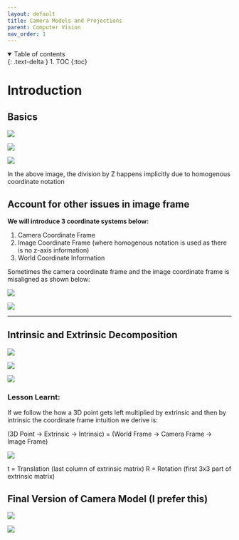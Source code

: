 ```yaml
---
layout: default
title: Camera Models and Projections
parent: Computer Vision
nav_order: 1
---
```


<details open markdown="block">
  <summary>
    Table of contents
  </summary>
  {: .text-delta }
1. TOC
{:toc}
</details>

# Introduction

## Basics

![](/images/camera_models/1Screenshot%20from%202023-02-05%2013-49-01.png)

![](/images/camera_models/2.png)

![](/images/camera_models/3.png)

In the above image, the division by Z happens implicitly due to homogenous coordinate notation

## Account for other issues in image frame

**We will introduce 3 coordinate systems below:**
1. Camera Coordinate Frame
2. Image Coordinate Frame (where homogenous notation is used as there is no z-axis information)
3. World Coordinate Information

Sometimes the camera coordinate frame and the image coordinate frame is misaligned as shown below:

![](/images/camera_models/4.png)

![](/images/camera_models/5.png)
________________________________________________________________________________________________________________________________________________________________________________________________________________________________________________________________________________________________________________________________________________

## Intrinsic and Extrinsic Decomposition

![](/images/camera_models/6.png)

![](/images/camera_models/7.png)

![](/images/camera_models/8.png)

### Lesson Learnt:

If we follow the how a 3D point gets left multiplied by extrinsic and then by intrinsic the
coordinate frame intuition we derive is:

(3D Point -> Extrinsic -> Intrinsic)  =  (World Frame -> Camera Frame -> Image Frame)

![](/images/camera_models/9.png)

t = Translation (last column of extrinsic matrix)
R = Rotation (first 3x3 part of extrinsic matrix)

## Final Version of Camera Model (I prefer this)

![](/images/camera_models/12.png)

![](/images/camera_models/11.jpg)